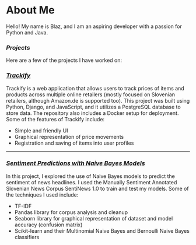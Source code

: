 # About Me
Hello! My name is Blaz, and I am an aspiring developer with a passion for Python and Java.

### *Projects*
Here are a few of the projects I have worked on:

### *[Trackify](https://github.com/blazskufca/Trackify)*
Trackify is a web application that allows users to track prices of items and products across multiple online retailers (mostly focused on Slovenian retailers, although Amazon.de is supported too). This project was built using Python, Django, and JavaScript, and it utilizes a PostgreSQL database to store data. The repository also includes a Docker setup for deployment. Some of the features of Trackify include:

- Simple and friendly UI
- Graphical representation of price movements
- Registration and saving of items into user profiles

- - -

### *[Sentiment Predictions with Naive Bayes Models](https://github.com/blazskufca/Sentiment-predictions-with-Naive-Bayes-models)*
In this project, I explored the use of Naive Bayes models to predict the sentiment of news headlines. I used the Manually Sentiment Annotated Slovenian News Corpus SentiNews 1.0 to train and test my models. Some of the techniques I used include:

- TF-IDF
- Pandas library for corpus analysis and cleanup
- Seaborn library for graphical representation of dataset and model accuracy (confusion matrix)
- Scikit-learn and their Multinomial Naive Bayes and Bernoulli Naive Bayes classifiers
